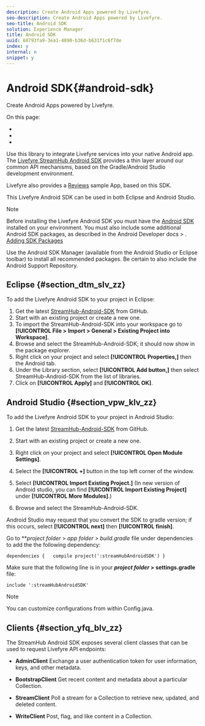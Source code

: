 ```yaml
---
description: Create Android Apps powered by Livefyre.
seo-description: Create Android Apps powered by Livefyre.
seo-title: Android SDK
solution: Experience Manager
title: Android SDK
uuid: 68793fa9-3ea1-4890-b36d-b631f1c6f7de
index: y
internal: n
snippet: y
---
```


# Android SDK{#android-sdk}

Create Android Apps powered by Livefyre.

On this page:

* [](#c_android_sdk/section_dtm_slv_zz) 
* [](#c_android_sdk/section_vpw_klv_zz) 
* [](#c_android_sdk/section_yfq_blv_zz)

Use this library to integrate Livefyre services into your native Android app. The [Livefyre StreamHub Android SDK](https://github.com/Livefyre/StreamHub-Android-SDK) provides a thin layer around our common API mechanisms, based on the Gradle/Android Studio development environment.

Livefyre also provides a [Reviews](https://github.com/Livefyre/StreamHub-iOS-Reviews-App) sample App, based on this SDK.

This Livefyre Android SDK can be used in both Eclipse and Android Studio.

>[!NOTE]
>
>Before installing the Livefyre Android SDK you must have the [Android SDK](https://developer.android.com/sdk/index.html) installed on your environment. You must also include some additional Android SDK packages, as described in the Android Developer docs > .
>[Adding SDK Packages](https://developer.android.com/sdk/installing/adding-packages.html)

Use the Android SDK Manager (available from the Android Studio or Eclipse toolbar) to install all recommended packages. Be certain to also include the Android Support Repository.

## Eclipse {#section_dtm_slv_zz}

To add the Livefyre Android SDK to your project in Eclipse:

1. Get the latest [StreamHub-Android-SDK](https://github.com/Livefyre/StreamHub-Android-SDK) from GitHub.
1. Start with an existing project or create a new one.
1. To import the StreamHub-Android-SDK into your workspace go to **[!UICONTROL File > Import > General > Existing Project into Workspace]**.
1. Browse and select the StreamHub-Android-SDK; it should now show in the package explorer.
1. Right click on your project and select **[!UICONTROL Properties,]** then the Android tab.
1. Under the Library section, select **[!UICONTROL Add button,]** then select StreamHub-Android-SDK from the list of libraries.
1. Click on **[!UICONTROL Apply]** and **[!UICONTROL OK]**.

## Android Studio {#section_vpw_klv_zz}

To add the Livefyre Android SDK to your project in Android Studio:

1. Get the latest [StreamHub-Android-SDK](https://github.com/Livefyre/StreamHub-Android-SDK) from GitHub.
1. Start with an existing project or create a new one.
1. Right click on your project and select **[!UICONTROL Open Module Settings]**.
1. Select the **[!UICONTROL +]** button in the top left corner of the window.
1. Select **[!UICONTROL Import Existing Project.]** (In new version of Android studio, you can find **[!UICONTROL Import Existing Project]** under **[!UICONTROL More Modules]**.)

1. Browse and select the StreamHub-Android-SDK.

Android Studio may request that you convert the SDK to gradle version; if this occurs, select **[!UICONTROL next]** then **[!UICONTROL finish]**.

Go to ***project folder* > *app folder *> build.gradle** file under dependencies to add the the following dependency:

```
dependencies {   compile project(':streamHubAndroidSDK') } 

```

Make sure that the following line is in your ***project folder* > settings.gradle** file:

```
include ':streamHubAndroidSDK' 

```

>[!NOTE]
>
>You can customize configurations from within Config.java.

## Clients {#section_yfq_blv_zz}

The StreamHub Android SDK exposes several client classes that can be used to request Livefyre API endpoints:

* **AdminClient** Exchange a user authentication token for user information, keys, and other metadata.

* **BootstrapClient** Get recent content and metadata about a particular Collection.

* **StreamClient** Poll a stream for a Collection to retrieve new, updated, and deleted content.

* **WriteClient** Post, flag, and like content in a Collection.

